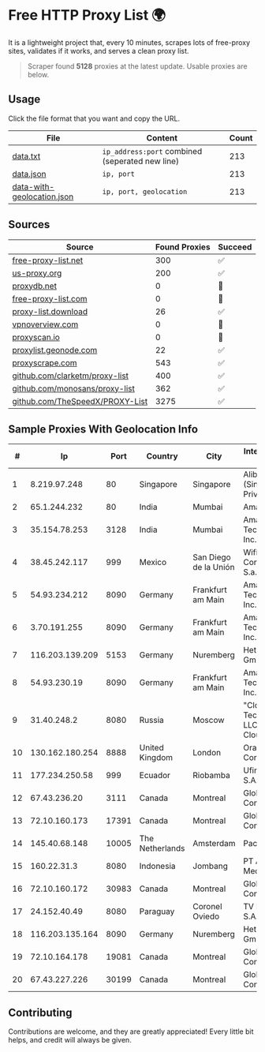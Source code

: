 
# Free HTTP Proxy List 🌍

It is a lightweight project that, every 10 minutes, scrapes lots of free-proxy sites, validates if it works, and serves a clean proxy list.


> Scraper found **5128** proxies at the latest update. Usable proxies are below.

## Usage

Click the file format that you want and copy the URL.


|File|Content|Count|
|----|-------|-----|
|[data.txt](https://raw.githubusercontent.com/themiralay/Proxy-List-World/master/data.txt)|`ip_address:port` combined (seperated new line)|213|
|[data.json](https://raw.githubusercontent.com/themiralay/Proxy-List-World/master/data.json)|`ip, port`|213|
|[data-with-geolocation.json](https://raw.githubusercontent.com/themiralay/Proxy-List-World/master/data-with-geolocation.json)|`ip, port, geolocation`|213|

## Sources

|Source|Found Proxies|Succeed|
|------|-------------|-------|
|[free-proxy-list.net](https://free-proxy-list.net)|300|✅|
|[us-proxy.org](https://www.us-proxy.org)|200|✅|
|[proxydb.net](http://proxydb.net)|0|🚫|
|[free-proxy-list.com](https://free-proxy-list.com/?page=&port=&type%5B%5D=http&type%5B%5D=https&up_time=0&search=Search)|0|🚫|
|[proxy-list.download](https://www.proxy-list.download/HTTP)|26|✅|
|[vpnoverview.com](https://vpnoverview.com/privacy/anonymous-browsing/free-proxy-servers)|0|🚫|
|[proxyscan.io](https://www.proxyscan.io)|0|🚫|
|[proxylist.geonode.com](https://proxylist.geonode.com/api/proxy-list?limit=300&page=1&sort_by=lastChecked&sort_type=desc&protocols=http,https)|22|✅|
|[proxyscrape.com](https://api.proxyscrape.com/v2/?request=displayproxies&protocol=http&timeout=10000&country=all&ssl=all&anonymity=all)|543|✅|
|[github.com/clarketm/proxy-list](https://raw.githubusercontent.com/clarketm/proxy-list/master/proxy-list-raw.txt)|400|✅|
|[github.com/monosans/proxy-list](https://raw.githubusercontent.com/monosans/proxy-list/main/proxies/http.txt)|362|✅|
|[github.com/TheSpeedX/PROXY-List](https://raw.githubusercontent.com/TheSpeedX/PROXY-List/master/http.txt)|3275|✅|


## Sample Proxies With Geolocation Info

|#|Ip|Port|Country|City|Internet Service Provider|
|-|--|----|-------|----|-------------------------|
|1|8.219.97.248|80|Singapore|Singapore|Alibaba Cloud (Singapore) Private Limited|
|2|65.1.244.232|80|India|Mumbai|Amazon.com|
|3|35.154.78.253|3128|India|Mumbai|Amazon Technologies Inc.|
|4|38.45.242.117|999|Mexico|San Diego de la Unión|Wifimax Connection S.a.s De C.V|
|5|54.93.234.212|8090|Germany|Frankfurt am Main|Amazon Technologies Inc.|
|6|3.70.191.255|8090|Germany|Frankfurt am Main|Amazon Technologies Inc.|
|7|116.203.139.209|5153|Germany|Nuremberg|Hetzner Online GmbH|
|8|54.93.230.19|8090|Germany|Frankfurt am Main|Amazon Technologies Inc.|
|9|31.40.248.2|8080|Russia|Moscow|"Cloud Technologies" LLC trading as Cloud.ru|
|10|130.162.180.254|8888|United Kingdom|London|Oracle Corporation|
|11|177.234.250.58|999|Ecuador|Riobamba|Ufinet Panama S.A.|
|12|67.43.236.20|3111|Canada|Montreal|GloboTech Communications|
|13|72.10.160.173|17391|Canada|Montreal|GloboTech Communications|
|14|145.40.68.148|10005|The Netherlands|Amsterdam|Packet Host, Inc.|
|15|160.22.31.3|8080|Indonesia|Jombang|PT Aufa Berkah Media|
|16|72.10.160.172|30983|Canada|Montreal|GloboTech Communications|
|17|24.152.40.49|8080|Paraguay|Coronel Oviedo|TV MAX CABLE S.A.|
|18|116.203.135.164|8090|Germany|Nuremberg|Hetzner Online GmbH|
|19|72.10.164.178|19081|Canada|Montreal|GloboTech Communications|
|20|67.43.227.226|30199|Canada|Montreal|GloboTech Communications|



## Contributing

Contributions are welcome, and they are greatly appreciated! Every
little bit helps, and credit will always be given.

